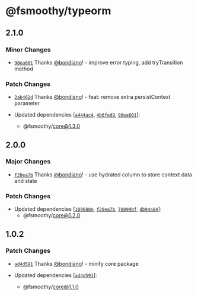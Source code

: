 # @fsmoothy/typeorm

## 2.1.0

### Minor Changes

- [`98ea601`](https://github.com/fsmoothy/fsmoothy/commit/98ea6019fd920ddbff75e084b77d2c8f4533bce5) Thanks [@bondiano](https://github.com/bondiano)! - improve error typing, add tryTransition method

### Patch Changes

- [`2ab462d`](https://github.com/fsmoothy/fsmoothy/commit/2ab462d514897f34b6f987c2b78927e0f6fd34ce) Thanks [@bondiano](https://github.com/bondiano)! - feat: remove extra persistContext parameter

- Updated dependencies [[`a444ac4`](https://github.com/fsmoothy/fsmoothy/commit/a444ac4162c7ae4c274b6fb22eb2c86bc81e73d4), [`4b6fed9`](https://github.com/fsmoothy/fsmoothy/commit/4b6fed9866a5df182a206c0c68ab84773f60a87e), [`98ea601`](https://github.com/fsmoothy/fsmoothy/commit/98ea6019fd920ddbff75e084b77d2c8f4533bce5)]:
  - @fsmoothy/core@1.3.0

## 2.0.0

### Major Changes

- [`f20ea7b`](https://github.com/fsmoothy/fsmoothy/commit/f20ea7bc21e6ce078bc04f9404fe710070e1e833) Thanks [@bondiano](https://github.com/bondiano)! - use hydrated column to store context data and state

### Patch Changes

- Updated dependencies [[`109680e`](https://github.com/fsmoothy/fsmoothy/commit/109680eba73da8cdbc6195990eca8dcc5c09411c), [`f20ea7b`](https://github.com/fsmoothy/fsmoothy/commit/f20ea7bc21e6ce078bc04f9404fe710070e1e833), [`70899bf`](https://github.com/fsmoothy/fsmoothy/commit/70899bf79aa1e3ea45d260574f5dd211b0a6188c), [`db94a84`](https://github.com/fsmoothy/fsmoothy/commit/db94a84190d9274f9d9c8d25cca5ed1d73e3aa37)]:
  - @fsmoothy/core@1.2.0

## 1.0.2

### Patch Changes

- [`ad4d591`](https://github.com/fsmoothy/fsmoothy/commit/ad4d591b8c954b42bee7ef23dfe373eda464f30b) Thanks [@bondiano](https://github.com/bondiano)! - minify core package

- Updated dependencies [[`ad4d591`](https://github.com/fsmoothy/fsmoothy/commit/ad4d591b8c954b42bee7ef23dfe373eda464f30b)]:
  - @fsmoothy/core@1.1.0
